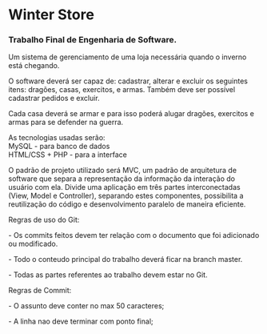 # Winter Store

<h3>Trabalho Final de Engenharia de Software.</h3>

<p>Um sistema de gerenciamento de uma loja necessária quando o inverno está chegando.</p>

<p>O software deverá ser capaz de: cadastrar, alterar e excluir os seguintes itens: dragões, casas, exercitos, e armas.
Também deve ser possível cadastrar pedidos e excluir.</p>
 
<p>Cada casa deverá se armar e para isso poderá alugar dragões, exercitos e armas para se defender na guerra.</p>

<p>As tecnologias usadas serão:
<br>MySQL - para banco de dados 
<br>HTML/CSS + PHP - para a interface</p>

<p>O padrão de projeto utilizado será MVC, um padrão de arquitetura de software que separa a representação da informação da interação do usuário com ela. Divide uma aplicação em três partes interconectadas (View, Model e Controller), separando estes componentes, possibilita a reutilização do código e desenvolvimento paralelo de maneira eficiente.</p>

<p>Regras de uso do Git: </p>
<p>- Os commits feitos devem ter relação com o documento que foi adicionado ou modificado.</p>
<p>- Todo o conteudo principal do trabalho deverá ficar na branch master.</p>
<p>- Todas as partes referentes ao trabalho devem estar no Git.</p>

<p>Regras de Commit: </p>
<p>- O assunto deve conter no max 50 caracteres;</p>
<p>- A linha nao deve terminar com ponto final;</p>


